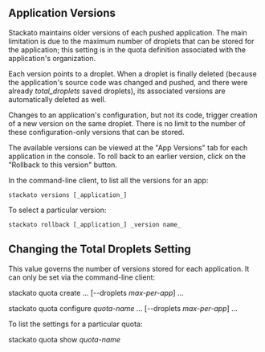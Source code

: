 ## Application Versions

Stackato maintains older versions of each pushed application. The main
limitation is due to the maximum number of droplets that can be stored for
the application; this setting is in the quota definition associated with the
application's organization.

Each version points to a droplet. When a droplet is finally deleted (because
the application's source code was changed and pushed, and there were already
_total_droplets_ saved droplets), its associated versions are automatically
deleted as well.

Changes to an application's configuration, but not its code, trigger creation
of a new version on the same droplet. There is no limit to the number of
these configuration-only versions that can be stored.

The available versions can be viewed at the "App Versions" tab for each
application in the console. To roll back to an earlier version, click on
the "Rollback to this version" button.

In the command-line client, to list all the versions for an app:

    stackato versions [_application_]
    
To select a particular version:

    stackato rollback [_application_] _version name_
    
## Changing the Total Droplets Setting

This value governs the number of versions stored for each application.
It can only be set via the command-line client:

   stackato quota create ... [--droplets _max-per-app_] ...
   
   stackato quota configure _quota-name_ ... [--droplets _max-per-app_] ...
   
To list the settings for a particular quota:

   stackato quota show _quota-name_
